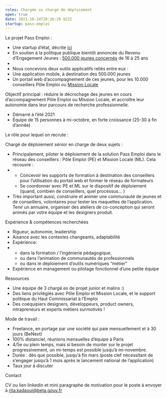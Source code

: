 ```yaml
---
roles: Chargée ou chargé de déploiement
open: true
date: 2021-10-24T20:26:29.922Z
startup: pass-emploi
---
```

<!--StartFragment-->

Le projet Pass Emploi :

* Une startup d’état, décrite [ici](https://beta.gouv.fr/startups/pass-emploi.html)
* En soutien à la politique publique bientôt annoncée du Revenu d’Engagement Jeunes : [500.000 jeunes concernés](https://www.lesechos.fr/economie-france/social/exclusif-le-revenu-dengagement-sera-recentre-sur-les-500000-jeunes-les-plus-precaires-1352484#:~:text=Pour%20rappel%2C%20le%20revenu%20d,jusqu'%C3%A0%20500%20euros%20mensuels.) de 16 à 25 ans
*
* Nous concevons deux outils applicatifs reliés entre eux :
* Une application mobile, à destination des 500.000 jeunes
* Un portail web d’accompagnement de ces jeunes, pour les 10.000 conseillers Pôle Emploi ou [Mission Locale](https://travail-emploi.gouv.fr/ministere/service-public-de-l-emploi/article/missions-locales) 

Objectif principal : réduire le décrochage des jeunes en cours d’accompagnement Pôle Emploi ou Mission Locale, et accroître leur autonomie dans leur parcours de recherche professionnelle.

* Démarré à l’été 2021
* Équipe de 15 personnes à mi-octobre, en forte croissance (25-30 à fin d’année)

Le rôle pour lequel on recrute :



Chargé de déploiement sénior en charge de deux sujets :

* Principalement, piloter le déploiement de la solution Pass Emploi dans le réseau des conseillers : Pôle Emploi (PE) et Mission Locale (ML). Cela recouvre :
* * Concevoir les supports de formation à destination des conseillers pour l’utilisation du portail web et former le réseau de formateurs
  * Se coordonner avec PE et ML sur le dispositif de déploiement (quand, combien de conseillers, quel processus... )
* Très important aussi, construire et animer une communauté de jeunes et de conseillers, volontaires pour tester les maquettes de l’application. Tenir un annuaire, organiser des ateliers de co-conception qui seront animés par votre équipe et les designers produit.

Expérience & compétences recherchées 

* Rigueur, autonomie, leadership
* Aisance avec les contextes changeants, adaptabilité
* Expérience:
* * dans la formation / l’ingénierie pédagogique, 
  * ou dans l’animation de communautés de professionnels
  * ou dans le déploiement d’outils numériques “métier”
* Expérience en management ou pilotage fonctionnel d’une petite équipe

Ressources

* Une équipe de 3 chargé.es de projet junior et malins :)
* Des liens privilégiés avec Pôle Emploi et Mission Locale, et le support politique du Haut Commissariat à l’Emploi
* Des coéquipiers designers, développeurs, product owners, intrapreneurs et experts métiers surmotivés !

Mode de travail :



* Freelance, en portage par une société qui paie mensuellement et à 30 jours (BeNext)
* 100% distanciel, réunions mensuelles d’équipe à Paris
* 4/5e ou plein temps, mais si besoin de monter sur le projet progressivement, un mi-temps est possible jusqu’à mi-novembre.
* Durée : dès que possible, jusqu’à fin mars (poste clef nécessitant de s’engager jusqu’à 1 mois après le lancement national de l’application)
* Taux jour à discuter

Contact 



CV ou lien linkedin et mini paragraphe de motivation pour le poste à envoyer à [rita.kadaoui@beta.gouv.fr](mailto:rita.kadaoui@beta.gouv.fr)

<!--EndFragment-->